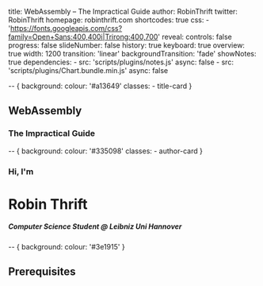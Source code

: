 title: WebAssembly – The Impractical Guide
author: RobinThrift
twitter: RobinThrift
homepage: robinthrift.com
shortcodes: true
css:
    - 'https://fonts.googleapis.com/css?family=Open+Sans:400,400i|Trirong:400,700'
reveal:
    controls: false
    progress: false
    slideNumber: false
    history: true
    keyboard: true
    overview: true
    width: 1200
    transition: 'linear'
    backgroundTransition: 'fade'
    showNotes: true
    dependencies:
        - src: 'scripts/plugins/notes.js'
          async: false
        - src: 'scripts/plugins/Chart.bundle.min.js'
          async: false

-- {
    background:
        colour: '#a13649'
    classes:
        - title-card
}

## WebAssembly
### The Impractical Guide

-- {
    background:
        colour: '#335098'
    classes:
        - author-card
}

### Hi, I'm
# Robin Thrift

##### Computer Science Student @ Leibniz Uni Hannover

-- {
    background:
        colour: '#3e1915'
}

## Prerequisites
